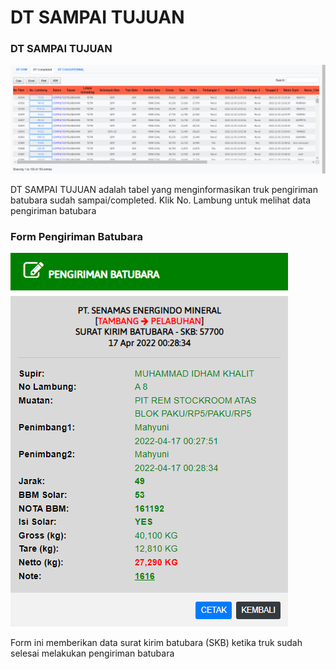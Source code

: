 # DT SAMPAI TUJUAN

### DT SAMPAI TUJUAN

![](<../.gitbook/assets/dt completed.png>)

DT SAMPAI TUJUAN adalah tabel yang menginformasikan truk pengiriman batubara sudah sampai/completed. Klik No. Lambung untuk melihat data pengiriman batubara

### Form Pengiriman Batubara

![](../.gitbook/assets/pengiriman-completed.PNG)

Form ini memberikan data surat kirim batubara (SKB) ketika truk sudah selesai melakukan pengiriman batubara
